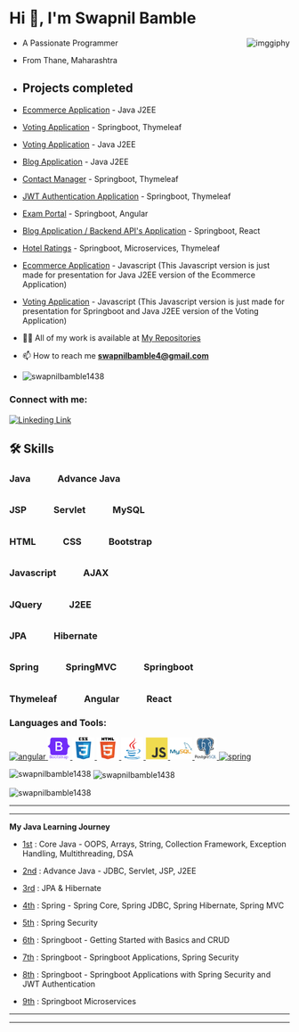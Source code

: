 

<h1>Hi 👋, I'm Swapnil Bamble</h1>                              

<img align="right"  alt="imggiphy" src="https://github.com/swapnilbamble1438/swapnilbamble1438/assets/87333390/1e27892d-7b45-49a4-88eb-0dfe6d4155a3" height="175px">

- A Passionate Programmer

- From Thane, Maharashtra
  
- ## Projects completed 

- [Ecommerce Application](https://github.com/swapnilbamble1438/EcommerceApp) - Java J2EE

- [Voting Application](https://github.com/swapnilbamble1438/VotingApp) - Springboot, Thymeleaf

- [Voting Application](https://github.com/swapnilbamble1438/VotingAppJ2EE) - Java J2EE

- [Blog Application](https://github.com/swapnilbamble1438/GoBlog) - Java J2EE

- [Contact Manager](https://github.com/swapnilbamble1438/ContactManager) - Springboot, Thymeleaf

- [JWT Authentication Application](https://github.com/swapnilbamble1438/JWT_Authentication_with_Thymeleaf_GUI) - Springboot, Thymeleaf

-  [Exam Portal](https://github.com/swapnilbamble1438/ExamPortal) - Springboot, Angular

-  [Blog Application / Backend API's Application](https://github.com/swapnilbamble1438/BlogAppApis) - Springboot, React

- [Hotel Ratings](https://github.com/swapnilbamble1438/HotelRatings) - Springboot, Microservices, Thymeleaf

- [Ecommerce Application](https://github.com/swapnilbamble1438/EcommerceApplication) - Javascript (This Javascript version is just made for presentation for Java J2EE version of the Ecommerce Application)

- [Voting Application](https://github.com/swapnilbamble1438/VotingApplication) - Javascript (This Javascript version is just made for presentation for Springboot and Java J2EE version of the Voting Application)


- 👨‍💻 All of my work is available at [My Repositories](https://github.com/swapnilbamble1438?tab=repositories)

- 📫 How to reach me **swapnilbamble4@gmail.com**

- <p align="left"> <img src="https://komarev.com/ghpvc/?username=swapnilbamble1438&label=Profile%20views&color=0e75b6&style=flat" alt="swapnilbamble1438" /> </p>


<h3 align="left">Connect with me:</h3>
<p align="left">
<a href="https://www.linkedin.com/in/swapnil-bamble-1439951ab/" target="blank"><img align="center" src="https://raw.githubusercontent.com/rahuldkjain/github-profile-readme-generator/master/src/images/icons/Social/linked-in-alt.svg" alt="Linkeding Link" height="30" width="40" /></a>
</p>

## 🛠 Skills

<h3>  
Java &ensp;&ensp;&ensp;&ensp;&ensp; Advance Java <br><br>
  
JSP &ensp;&ensp;&ensp;&ensp;&ensp; Servlet &ensp;&ensp;&ensp;&ensp;&ensp; MySQL  <br><br> 

HTML &ensp;&ensp;&ensp;&ensp;&ensp; CSS &ensp;&ensp;&ensp;&ensp;&ensp; Bootstrap <br><br>

Javascript &ensp;&ensp;&ensp;&ensp;&ensp; AJAX  <br><br> 

JQuery &ensp;&ensp;&ensp;&ensp;&ensp; J2EE  <br><br> 

JPA &ensp;&ensp;&ensp;&ensp;&ensp; Hibernate <br><br>

Spring &ensp;&ensp;&ensp;&ensp;&ensp; SpringMVC &ensp;&ensp;&ensp;&ensp;&ensp; Springboot <br><br>

Thymeleaf  &ensp;&ensp;&ensp;&ensp;&ensp; Angular &ensp;&ensp;&ensp;&ensp;&ensp; React
</h3>


<h3 align="left">Languages and Tools:</h3>
<p align="left"> <a href="https://angular.io" target="_blank" rel="noreferrer"> <img src="https://angular.io/assets/images/logos/angular/angular.svg" alt="angular" width="40" height="40"/> </a> <a href="https://getbootstrap.com" target="_blank" rel="noreferrer"> <img src="https://raw.githubusercontent.com/devicons/devicon/master/icons/bootstrap/bootstrap-plain-wordmark.svg" alt="bootstrap" width="40" height="40"/> </a> <a href="https://www.w3schools.com/css/" target="_blank" rel="noreferrer"> <img src="https://raw.githubusercontent.com/devicons/devicon/master/icons/css3/css3-original-wordmark.svg" alt="css3" width="40" height="40"/> </a> <a href="https://www.w3.org/html/" target="_blank" rel="noreferrer"> <img src="https://raw.githubusercontent.com/devicons/devicon/master/icons/html5/html5-original-wordmark.svg" alt="html5" width="40" height="40"/> </a> <a href="https://www.java.com" target="_blank" rel="noreferrer"> <img src="https://raw.githubusercontent.com/devicons/devicon/master/icons/java/java-original.svg" alt="java" width="40" height="40"/> </a> <a href="https://developer.mozilla.org/en-US/docs/Web/JavaScript" target="_blank" rel="noreferrer"> <img src="https://raw.githubusercontent.com/devicons/devicon/master/icons/javascript/javascript-original.svg" alt="javascript" width="40" height="40"/> </a> <a href="https://www.mysql.com/" target="_blank" rel="noreferrer"> <img src="https://raw.githubusercontent.com/devicons/devicon/master/icons/mysql/mysql-original-wordmark.svg" alt="mysql" width="40" height="40"/> </a> <a href="https://www.postgresql.org" target="_blank" rel="noreferrer"> <img src="https://raw.githubusercontent.com/devicons/devicon/master/icons/postgresql/postgresql-original-wordmark.svg" alt="postgresql" width="40" height="40"/> </a> <a href="https://spring.io/" target="_blank" rel="noreferrer"> <img src="https://www.vectorlogo.zone/logos/springio/springio-icon.svg" alt="spring" width="40" height="40"/> </a> </p>

<p><img align="left" src="https://github-readme-stats.vercel.app/api/top-langs?username=swapnilbamble1438&show_icons=true&locale=en&layout=compact" alt="swapnilbamble1438" /></p>

<p>&nbsp;<img align="center" src="https://github-readme-stats.vercel.app/api?username=swapnilbamble1438&show_icons=true&locale=en" alt="swapnilbamble1438" /></p>

<p><img align="center" src="https://github-readme-streak-stats.herokuapp.com/?user=swapnilbamble1438&" alt="swapnilbamble1438" /></p>

<hr><hr>
<b> My Java Learning Journey </b>

- [1st](https://github.com/swapnilbamble1438/My_Java_Learning_Journey-1) : Core Java - OOPS, Arrays, String, Collection Framework, Exception Handling, Multithreading, DSA

- [2nd](https://github.com/swapnilbamble1438/My_Java_Learning_Journey-2) : Advance Java - JDBC, Servlet, JSP, J2EE

- [3rd](https://github.com/swapnilbamble1438/My_Java_Learning_Journey-3) : JPA & Hibernate

- [4th](https://github.com/swapnilbamble1438/My_Java_Learning_Journey-4) : Spring - Spring Core, Spring JDBC, Spring Hibernate, Spring MVC

-  [5th](https://github.com/swapnilbamble1438/My_Java_Learning_Journey-5) : Spring Security

-  [6th](https://github.com/swapnilbamble1438/My_Java_Learning_Journey-6) : Springboot - Getting Started with Basics and CRUD

-  [7th](https://github.com/swapnilbamble1438/My_Java_Learning_Journey-7) : Springboot - Springboot Applications, Spring Security

-  [8th](https://github.com/swapnilbamble1438/My_Java_Learning_Journey-8) : Springboot - Springboot Applications with Spring Security and JWT Authentication

-  [9th](https://github.com/swapnilbamble1438/My_Java_Learning_Journey-9) : Springboot Microservices  



<hr><hr>
